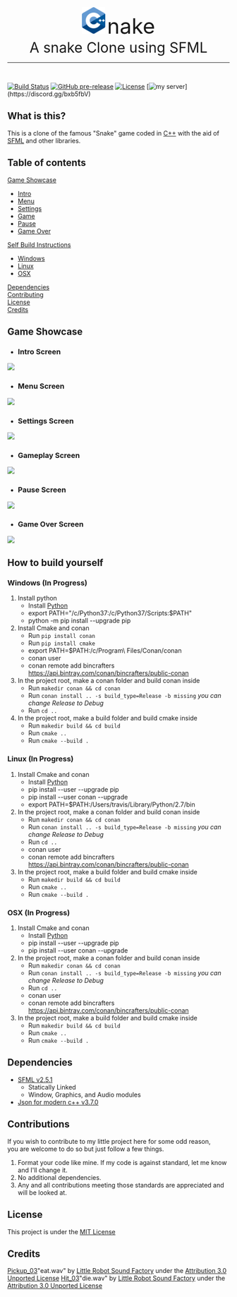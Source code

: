 <div align="center">
    <img src="ghAssets/cpp_logo.png" alt="Cpp" height="60" align="bottom" />
    <font size="15">nake</font> <br>
    <font size="6">A snake Clone using SFML</font>
    <hr />
</div>
<br>

[![Build Status](https://img.shields.io/travis/Faunsce/Cnake.svg?label=Build)](https://travis-ci.org/Faunsce/Cnake)
[![GitHub pre-release](https://img.shields.io/github/release-pre/Faunsce/Cnake.svg?label=Pre-Release)](https://github.com/Faunsce/Cnake/releases/latest)
[![License](https://img.shields.io/github/license/faunsce/Cnake.svg?label=License)](https://choosealicense.com/licenses/mit/)
[![my server](https://discordapp.com/api/guilds/487130552613339137/widget.png?)](https://discord.gg/bxb5fbV)
## What is this?
This is a clone of the famous "Snake" game coded in [C++](http://cplusplus.com) with the aid of [SFML](http://sfml-dev.org) and other libraries.  

## Table of contents
[Game Showcase](#game-showcase)
  * [Intro](#-intro-screen)
  * [Menu](#-menu-screen)
  * [Settings](#-settings-screen)
  * [Game](#-gameplay-screen)
  * [Pause](#-pause-screen)
  * [Game Over](#-game-over-screen)

[Self Build Instructions](#how-to-build-yourself)
  * [Windows](#Windows-(In-Progress-))
  * [Linux](#Linux-(In-Progress-))
  * [OSX](#OSX-(In-Progress-))  

[Dependencies](#dependencies)  
[Contributing](#contributions)  
[License](#license)  
[Credits](#credits)

## Game Showcase
  * ### Intro Screen
  ![](https://i.imgur.com/ltp5awi.png)
  * ### Menu Screen
  ![](https://i.imgur.com/okBqpmP.png)
  * ### Settings Screen
  ![](https://i.imgur.com/3d24weM.png)
  * ### Gameplay Screen
  ![](https://i.imgur.com/ARgy7qC.png)
  * ### Pause Screen
  ![](https://i.imgur.com/3mBBr6k.png)
  * ### Game Over Screen
  ![](https://i.imgur.com/IvkvkuG.png)  

## How to build yourself
  ### Windows (In Progress)
  1. Install python
      - Install [Python](https://pypi.org/project/pip/)
      - export PATH="/c/Python37:/c/Python37/Scripts:$PATH"
      - python -m pip install --upgrade pip
  2. Install Cmake and conan
      - Run `pip install conan`
      - Run `pip install cmake`
      - export PATH=$PATH:/c/Program\ Files/Conan/conan
      - conan user
      - conan remote add bincrafters https://api.bintray.com/conan/bincrafters/public-conan
  3. In the project root, make a conan folder and build conan inside
      - Run `makedir conan && cd conan`
      - Run `conan install .. -s build_type=Release -b missing` *you can change Release to Debug*
      - Run `cd ..`
  4. In the project root, make a build folder and build cmake inside
      - Run `makedir build && cd build`
      - Run `cmake ..`
      - Run `cmake --build .`
  ### Linux (In Progress)
  1. Install Cmake and conan
      - Install [Python](https://pypi.org/project/pip/)
      - pip install --user --upgrade pip
      - pip install --user conan --upgrade
      - export PATH=$PATH:/Users/travis/Library/Python/2.7/bin
  2. In the project root, make a conan folder and build conan inside
      - Run `makedir conan && cd conan`
      - Run `conan install .. -s build_type=Release -b missing` *you can change Release to Debug*
      - Run `cd ..`
      - conan user
      - conan remote add bincrafters https://api.bintray.com/conan/bincrafters/public-conan
  3. In the project root, make a build folder and build cmake inside
      - Run `makedir build && cd build`
      - Run `cmake ..`
      - Run `cmake --build .`
  ### OSX (In Progress)
  1. Install Cmake and conan
      - Install [Python](https://pypi.org/project/pip/)
      - pip install --user --upgrade pip
      - pip install --user conan --upgrade
  1. In the project root, make a conan folder and build conan inside
      - Run `makedir conan && cd conan`
      - Run `conan install .. -s build_type=Release -b missing` *you can change Release to Debug*
      - Run `cd ..`
      - conan user
      - conan remote add bincrafters https://api.bintray.com/conan/bincrafters/public-conan
  2. In the project root, make a build folder and build cmake inside
      - Run `makedir build && cd build`
      - Run `cmake ..`
      - Run `cmake --build .`
     

## Dependencies
- [SFML v2.5.1](https://www.sfml-dev.org/)
  - Statically Linked
  - Window, Graphics, and Audio modules
- [Json for modern c++ v3.7.0](https://github.com/nlohmann/json)


## Contributions
If you wish to contribute to my little project here for some odd reason,  
you are welcome to do so but just follow a few things. 

  1. Format your code like mine. If my code is against standard, let me know and I'll change it. 
  2. No additional dependencies.
  3. Any and all contributions meeting those standards are appreciated and will be looked at.

## License
This project is under the [MIT License](https://choosealicense.com/licenses/mit/)

## Credits
[Pickup_03](https://freesound.org/people/LittleRobotSoundFactory/sounds/270342/)"eat.wav" by [Little Robot Sound Factory](https://freesound.org/people/LittleRobotSoundFactory/) under the [Attribution 3.0 Unported License](https://creativecommons.org/licenses/by/3.0/legalcode)
[Hit_03](https://freesound.org/people/LittleRobotSoundFactory/sounds/270332/)"die.wav" by [Little Robot Sound Factory](https://freesound.org/people/LittleRobotSoundFactory/) under the [Attribution 3.0 Unported License](https://creativecommons.org/licenses/by/3.0/legalcode)
